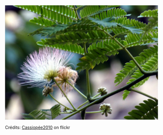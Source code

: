 ![Jonas](/images/2022-05-23.jpg)

Crédits: [Cassiopée2010](https://www.flickr.com/people/cmoi30/) on flickr